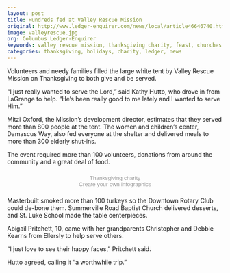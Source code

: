 ```yaml
---
layout: post
title: Hundreds fed at Valley Rescue Mission
original: http://www.ledger-enquirer.com/news/local/article46646740.html
image: valleyrescue.jpg
org: Columbus Ledger-Enquirer
keywords: valley rescue mission, thanksgiving charity, feast, churches that are unnecessarily paranoid
categories: thanksgiving, holidays, charity, ledger, news
---
```


Volunteers and needy families filled the large white tent by Valley Rescue Mission on Thanksgiving to both give and be served.

<!--break-->

“I just really wanted to serve the Lord,” said Kathy Hutto, who drove in from LaGrange to help. “He’s been really good to me lately and I wanted to serve Him.”

Mitzi Oxford, the Mission’s development director, estimates that they served more than 800 people at the tent. The women and children’s center, Damascus Way, also fed everyone at the shelter and delivered meals to more than 300 elderly shut-ins.

The event required more than 100 volunteers, donations from around the community and a great deal of food.

<script id="infogram_0_thanksgiving_charity" title="Thanksgiving charity" src="//e.infogr.am/js/embed.js?y1o" type="text/javascript"></script><div style="width:100%;padding:8px 0;font-family:Arial;font-size:13px;line-height:15px;text-align:center;"><a target="_blank" href="https://infogr.am/thanksgiving_charity" style="color:#989898;text-decoration:none;">Thanksgiving charity</a><br><a style="color:#989898;text-decoration:none;" href="https://infogr.am" target="_blank">Create your own infographics</a></div>

Masterbuilt smoked more than 100 turkeys so the Downtown Rotary Club could de-bone them. Summerville Road Baptist Church delivered desserts, and St. Luke School made the table centerpieces.

Abigail Pritchett, 10, came with her grandparents Christopher and Debbie Kearns from Ellersly to help serve others.

“I just love to see their happy faces,” Pritchett said.

Hutto agreed, calling it “a worthwhile trip.”